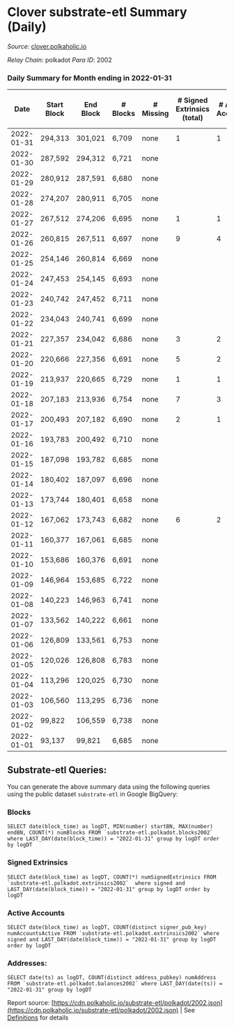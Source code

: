 # Clover substrate-etl Summary (Daily)

_Source_: [clover.polkaholic.io](https://clover.polkaholic.io)

*Relay Chain*: polkadot
*Para ID*: 2002



### Daily Summary for Month ending in 2022-01-31


| Date | Start Block | End Block | # Blocks | # Missing | # Signed Extrinsics (total) | # Active Accounts | # Addresses with Balances | # Events | # Transfers | # XCM Transfers In | # XCM Transfers Out |
| ---- | ----------- | --------- | -------- | --------- | --------------------------- | ----------------- | ------------------------- | -------- | ----------- | ------------------ | ------------------- |
| 2022-01-31 | 294,313 | 301,021 | 6,709 | none  | 1 | 1 | 21 | 13,427 |   |   |   |
| 2022-01-30 | 287,592 | 294,312 | 6,721 | none  |  |  | 21 | 13,447 |   |   |   |
| 2022-01-29 | 280,912 | 287,591 | 6,680 | none  |  |  | 21 | 13,361 |   |   |   |
| 2022-01-28 | 274,207 | 280,911 | 6,705 | none  |  |  | 21 | 13,412 |   |   |   |
| 2022-01-27 | 267,512 | 274,206 | 6,695 | none  | 1 | 1 | 21 | 13,407 |   |   |   |
| 2022-01-26 | 260,815 | 267,511 | 6,697 | none  | 9 | 4 | 20 | 13,443 | 4 ($0.73) |   |   |
| 2022-01-25 | 254,146 | 260,814 | 6,669 | none  |  |  | 16 | 13,344 |   |   |   |
| 2022-01-24 | 247,453 | 254,145 | 6,693 | none  |  |  | 16 | 13,388 |   |   |   |
| 2022-01-23 | 240,742 | 247,452 | 6,711 | none  |  |  | 16 | 13,427 |   |   |   |
| 2022-01-22 | 234,043 | 240,741 | 6,699 | none  |  |  | 16 | 13,399 |   |   |   |
| 2022-01-21 | 227,357 | 234,042 | 6,686 | none  | 3 | 2 | 16 | 13,392 |   |   |   |
| 2022-01-20 | 220,666 | 227,356 | 6,691 | none  | 5 | 2 | 15 | 13,405 |   |   |   |
| 2022-01-19 | 213,937 | 220,665 | 6,729 | none  | 1 | 1 | 15 | 13,471 |   |   |   |
| 2022-01-18 | 207,183 | 213,936 | 6,754 | none  | 7 | 3 | 14 | 13,547 | 1 ($221.29) |   |   |
| 2022-01-17 | 200,493 | 207,182 | 6,690 | none  | 2 | 1 | 11 | 13,391 |   |   |   |
| 2022-01-16 | 193,783 | 200,492 | 6,710 | none  |  |  | 11 | 13,422 |   |   |   |
| 2022-01-15 | 187,098 | 193,782 | 6,685 | none  |  |  | 11 | 13,375 |   |   |   |
| 2022-01-14 | 180,402 | 187,097 | 6,696 | none  |  |  | 11 | 13,393 |   |   |   |
| 2022-01-13 | 173,744 | 180,401 | 6,658 | none  |  |  | 11 | 13,318 |   |   |   |
| 2022-01-12 | 167,062 | 173,743 | 6,682 | none  | 6 | 2 | 11 | 13,429 | 2 ($154.90) |   |   |
| 2022-01-11 | 160,377 | 167,061 | 6,685 | none  |  |  | 7 | 13,372 |   |   |   |
| 2022-01-10 | 153,686 | 160,376 | 6,691 | none  |  |  | 7 | 13,387 |   |   |   |
| 2022-01-09 | 146,964 | 153,685 | 6,722 | none  |  |  | 7 | 13,446 |   |   |   |
| 2022-01-08 | 140,223 | 146,963 | 6,741 | none  |  |  | 7 | 13,487 |   |   |   |
| 2022-01-07 | 133,562 | 140,222 | 6,661 | none  |  |  | 7 | 13,323 |   |   |   |
| 2022-01-06 | 126,809 | 133,561 | 6,753 | none  |  |  | 7 | 13,512 |   |   |   |
| 2022-01-05 | 120,026 | 126,808 | 6,783 | none  |  |  | 7 | 13,568 |   |   |   |
| 2022-01-04 | 113,296 | 120,025 | 6,730 | none  |  |  | 7 | 13,465 |   |   |   |
| 2022-01-03 | 106,560 | 113,295 | 6,736 | none  |  |  | 7 | 13,474 |   |   |   |
| 2022-01-02 | 99,822 | 106,559 | 6,738 | none  |  |  | 7 | 13,481 |   |   |   |
| 2022-01-01 | 93,137 | 99,821 | 6,685 | none  |  |  | 7 | 13,372 |   |   |   |

## Substrate-etl Queries:
You can generate the above summary data using the following queries using the public dataset `substrate-etl` in Google BigQuery:


### Blocks
```
SELECT date(block_time) as logDT, MIN(number) startBN, MAX(number) endBN, COUNT(*) numBlocks FROM `substrate-etl.polkadot.blocks2002`  where LAST_DAY(date(block_time)) = "2022-01-31" group by logDT order by logDT
```


### Signed Extrinsics
```
SELECT date(block_time) as logDT, COUNT(*) numSignedExtrinsics FROM `substrate-etl.polkadot.extrinsics2002`  where signed and LAST_DAY(date(block_time)) = "2022-01-31" group by logDT order by logDT
```


### Active Accounts
```
SELECT date(block_time) as logDT, COUNT(distinct signer_pub_key) numAccountsActive FROM `substrate-etl.polkadot.extrinsics2002` where signed and LAST_DAY(date(block_time)) = "2022-01-31" group by logDT order by logDT
```


### Addresses:
```
SELECT date(ts) as logDT, COUNT(distinct address_pubkey) numAddress FROM `substrate-etl.polkadot.balances2002` where LAST_DAY(date(ts)) = "2022-01-31" group by logDT
```



Report source: [https://cdn.polkaholic.io/substrate-etl/polkadot/2002.json](https://cdn.polkaholic.io/substrate-etl/polkadot/2002.json) | See [Definitions](/DEFINITIONS.md) for details
